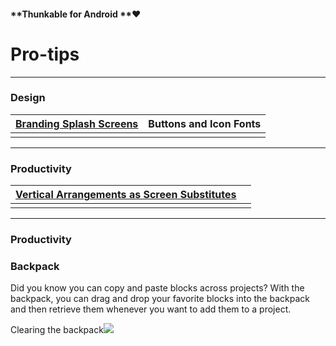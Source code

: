 #### **Thunkable for Android **❤

# Pro-tips

---

### Design

| [Branding Splash Screens](/components/screen.md) | Buttons and Icon Fonts |
| :--- | :--- |
|  |  |

---

### Productivity

| [Vertical Arrangements as Screen Substitutes](/components/layout.md) |  |
| :--- | :--- |
|  |  |

---

### Productivity



### Backpack

Did you know you can copy and paste blocks across projects? With the backpack, you can drag and drop your favorite blocks into the backpack and then retrieve them whenever you want to add them to a project.

Clearing the backpack![](https://lh4.googleusercontent.com/XxCBKhy4QdlAUNNRJOYWR8Gn-DRm5Q8Jwv5JYdjdSFk7JAw6Z5okGJOyGU9AL5u1wB0iCqNFYIsLlFX9bErwga733V_EcmsFaCX13Uu2MGAvFc6kgJXeAQuRkEdu-lEQR5UItfIH)

